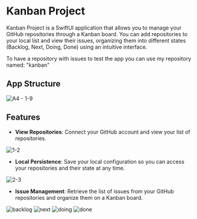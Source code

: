 # Kanban Project

Kanban Project is a SwiftUI application that allows you to manage your GitHub repositories through a Kanban board. You can add repositories to your local list and view their issues, organizing them into different states (Backlog, Next, Doing, Done) using an intuitive interface. 

To have a repository with issues to test the app you can use my repository named: "kanban"

## App Structure 
![A4 - 1-9](https://github.com/user-attachments/assets/547bb23e-292d-48da-9697-af33f03f5640)

## Features

- **View Repositories**: Connect your GitHub account and view your list of repositories.

![1-2](https://github.com/user-attachments/assets/079329ae-6dbc-4b11-be72-d5030e1b2e49)
  
- **Local Persistence**: Save your local configuration so you can access your repositories and their state at any time.

![2-3](https://github.com/user-attachments/assets/95cb15cd-23e1-4b3b-ae8f-30daf0a22cba)

- **Issue Management**: Retrieve the list of issues from your GitHub repositories and organize them on a Kanban board.

![backlog](https://github.com/user-attachments/assets/91e846ea-71ca-4a63-b2ae-8c19aeadacf5) ![next](https://github.com/user-attachments/assets/8b0f3b47-f2cc-4472-9920-2e9e87916da6) ![doing](https://github.com/user-attachments/assets/bd8aefb0-6273-46c7-b2c5-d6acac9d5160) ![done](https://github.com/user-attachments/assets/45926d45-644a-49e6-8cc4-4b22271c2b5a)












